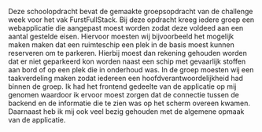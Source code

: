 Deze schoolopdracht bevat de gemaakte groepsopdracht van de challenge week voor het vak FurstFullStack.
Bij deze opdracht kreeg iedere groep een webapplicatie die aangepast moest worden zodat deze voldeed aan een aantal gestelde eisen.
Hiervoor moesten wij bijvoorbeeld het mogelijk maken maken dat een ruimteschip een plek in de basis moest kunnen reserveren om te parkeren. 
Hierbij moest dan rekening gehouden worden dat er niet geparkeerd kon worden naast een schip met gevaarlijk stoffen aan bord of op een plek die in onderhoud was.
In de groep moesten wij een taakverdeling maken zodat iedereen een hoofdverantwoordelijkheid had binnen de groep. 
Ik had het frontend gedeelte van de applicatie op mij genomen waardoor ik ervoor moest zorgen dat de connectie tussen de backend en de informatie die te zien was op het scherm overeen kwamen. 
Daarnaast heb ik mij ook veel bezig gehouden met de algemene opmaak van de applicatie.
